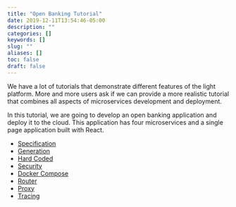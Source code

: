 ```yaml
---
title: "Open Banking Tutorial"
date: 2019-12-11T13:54:46-05:00
description: ""
categories: []
keywords: []
slug: ""
aliases: []
toc: false
draft: false
---
```


We have a lot of tutorials that demonstrate different features of the light platform. More and more users ask if we can provide a more realistic tutorial that combines all aspects of microservices development and deployment. 

In this tutorial, we are going to develop an open banking application and deploy it to the cloud. This application has four microservices and a single page application built with React. 


* [Specification](/tutorial/open-banking/spec/)
* [Generation](/tutorial/open-banking/generation/)
* [Hard Coded](/tutorial/open-banking/hardcoded/)
* [Security](/tutorial/open-banking/security/)
* [Docker Compose](/tutorial/open-banking/docker-compose/)
* [Router](/tutorial/open-banking/router/)
* [Proxy](/tutorial/open-banking/proxy/)
* [Tracing](/tutorial/open-banking/tracing/)



